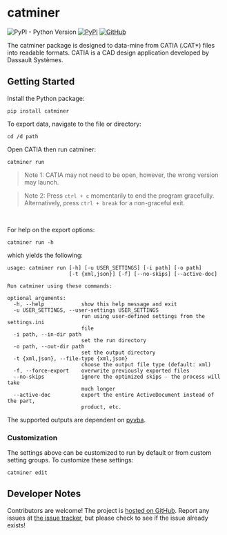 # catminer
![PyPI - Python Version](https://img.shields.io/pypi/pyversions/catminer)
[![PyPI](https://img.shields.io/pypi/v/catminer)](https://pypi.org/project/catminer/)
[![GitHub](https://img.shields.io/github/license/WWU-CAD-Autograder/catminer)](https://github.com/WWU-CAD-Autograder/catminer)

The catminer package is designed to data-mine from CATIA (.CAT*) files into readable formats. CATIA is a CAD design 
application developed by Dassault Systèmes.

## Getting Started
Install the Python package:
```
pip install catminer
```

To export data, navigate to the file or directory:
```
cd /d path
```
Open CATIA then run catminer:
```
catminer run
```
> Note 1: CATIA may not need to be open, however, the wrong version may launch.

> Note 2: Press `ctrl + c` momentarily to end the program gracefully. Alternatively, press `ctrl + break` for a 
> non-graceful exit.

<br>

For help on the export options:
```
catminer run -h
```
which yields the following:
```
usage: catminer run [-h] [-u USER_SETTINGS] [-i path] [-o path]
                    [-t {xml,json}] [-f] [--no-skips] [--active-doc]

Run catminer using these commands:

optional arguments:
  -h, --help            show this help message and exit
  -u USER_SETTINGS, --user-settings USER_SETTINGS
                        run using user-defined settings from the settings.ini
                        file
  -i path, --in-dir path
                        set the run directory
  -o path, --out-dir path
                        set the output directory
  -t {xml,json}, --file-type {xml,json}
                        choose the output file type (default: xml)
  -f, --force-export    overwrite previously exported files
  --no-skips            ignore the optimized skips - the process will take
                        much longer
  --active-doc          export the entire ActiveDocument instead of the part,
                        product, etc.
```

The supported outputs are dependent on [pyvba](https://pypi.org/project/pyvba/).

### Customization
The settings above can be customized to run by default or from custom setting groups. To customize these settings:
```
catminer edit
```

## Developer Notes
Contributors are welcome! The project is [hosted on GitHub](https://github.com/WWU-CAD-Autograder/catminer). Report 
any issues at [the issue tracker](https://github.com/WWU-CAD-Autograder/catminer/issues), but please check to see if 
the issue already exists!
